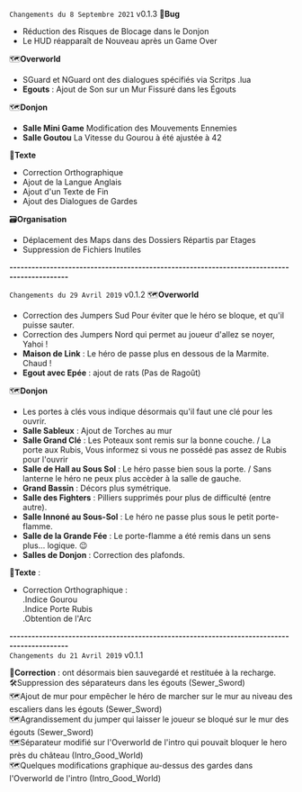 `Changements du 8 Septembre 2021` v0.1.3
🐛**Bug**
 - Réduction des Risques de Blocage dans le Donjon
 - Le HUD réapparaît de Nouveau après un Game Over

🗺**Overworld**
- SGuard et NGuard ont des dialogues spécifiés via Scritps .lua 
- __Egouts__ : Ajout de Son sur un Mur Fissuré dans les Égouts

🗺**Donjon**
- __Salle Mini Game__ Modification des Mouvements Ennemies
- __Salle  Goutou__ La Vitesse du Gourou à été ajustée à 42

📝**Texte**
- Correction Orthographique
- Ajout de la Langue Anglais
- Ajout d'un Texte de Fin
- Ajout des Dialogues de Gardes

🗃**Organisation**
- Déplacement des Maps dans des Dossiers Répartis par Etages
- Suppression de Fichiers Inutiles

__--------------------------------------------------------------------------------------------__

`Changements du 29 Avril 2019` v0.1.2
🗺**Overworld**
- Correction des Jumpers Sud Pour éviter que le héro se bloque, et qu'il puisse sauter.
- Correction des Jumpers Nord qui permet au joueur d'allez se noyer, Yahoi !
- __Maison de Link__ : Le héro de passe plus en dessous de la Marmite. Chaud !
- __Egout avec Epée__ : ajout de rats (Pas de Ragoût)

🗺**Donjon**
- Les portes à clés vous indique désormais qu'il faut une clé pour les ouvrir.
- __Salle Sableux__ : Ajout de Torches au mur
- __Salle Grand Clé__ : Les Poteaux sont remis sur la bonne couche. / La porte aux Rubis, Vous informez si vous ne possédé pas assez de Rubis pour l'ouvrir
- __Salle de Hall au Sous Sol__ : Le héro passe bien sous la porte. / Sans lanterne le héro ne peux plus accèder à la salle de gauche.
- __Grand Bassin__ : Décors plus symétrique.
- __Salle des Fighters__ : Pilliers supprimés pour plus de difficulté (entre autre).
- __Salle Innoné au Sous-Sol__ : Le héro ne passe plus sous le petit porte-flamme.
- __Salle de la Grande Fée__ : Le porte-flamme a été remis dans un sens plus... logique. :wink: 
- __Salles de Donjon__ : Correction des plafonds.

📝**Texte** : 
- Correction Orthographique :   
.Indice Gourou  
.Indice Porte Rubis  
.Obtention de l'Arc  

__--------------------------------------------------------------------------------------------__  
`Changements du 21 Avril 2019` v0.1.1

🐛__Correction__ : ont désormais bien sauvegardé et restituée à la recharge.  
🛠Suppression des séparateurs dans les égouts (Sewer_Sword)  
🗺Ajout de mur pour empêcher le héro de marcher sur le mur au niveau des escaliers dans les égouts (Sewer_Sword)  
🗺Agrandissement du jumper qui laisser le joueur se bloqué sur le mur des égouts (Sewer_Sword)  
🗺Séparateur modifié sur l'Overworld  de l'intro qui pouvait bloquer le hero près du château (Intro_Good_World)  
🗺Quelques modifications graphique au-dessus des gardes dans l'Overworld de l'intro (Intro_Good_World)  
